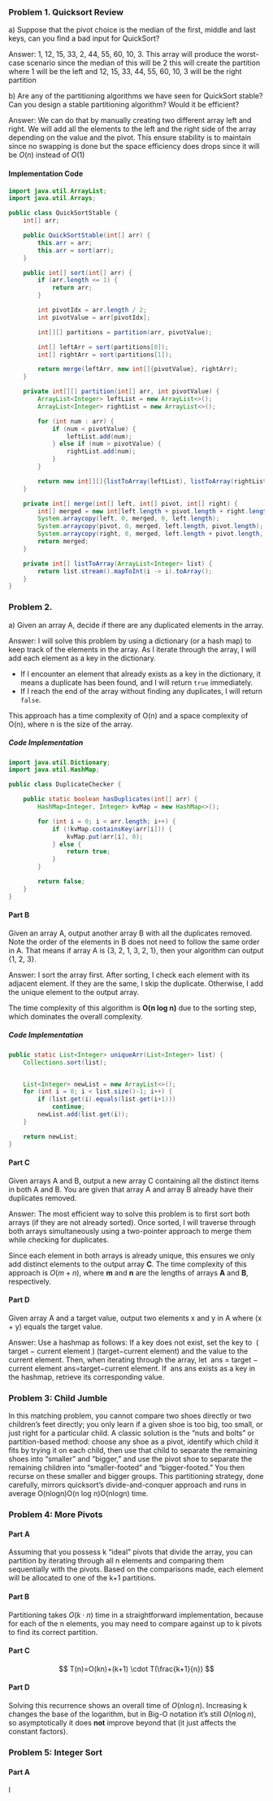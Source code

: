 ### Problem 1. Quicksort Review
a) Suppose that the pivot choice is the median of the first, middle and last keys, can you find a bad input for QuickSort?

Answer:
1, 12, 15, 33, 2, 44, 55, 60, 10, 3. This array will produce the worst- case scenario since the median of this will be 2 this will create the partition where 1 will be the left and 12, 15, 33, 44, 55, 60, 10, 3 will be the right partition 

b) Are any of the partitioning algorithms we have seen for QuickSort stable? Can you design a stable partitioning algorithm? Would it be efficient?

Answer:
We can do that by manually creating two different array left and right. We will add all the elements to the left and the right side of the array depending on the value and the pivot. This ensure stability is to maintain since no swapping is done but the space efficiency does drops since it will be $O(n)$ instead of $O(1)$

#### Implementation Code

```java
import java.util.ArrayList;
import java.util.Arrays;

public class QuickSortStable {
    int[] arr;

    public QuickSortStable(int[] arr) {
        this.arr = arr;
        this.arr = sort(arr);
    }

    public int[] sort(int[] arr) {
        if (arr.length <= 1) {
            return arr;
        }

        int pivotIdx = arr.length / 2;
        int pivotValue = arr[pivotIdx];

        int[][] partitions = partition(arr, pivotValue);

        int[] leftArr = sort(partitions[0]);
        int[] rightArr = sort(partitions[1]);

        return merge(leftArr, new int[]{pivotValue}, rightArr);
    }

    private int[][] partition(int[] arr, int pivotValue) {
        ArrayList<Integer> leftList = new ArrayList<>();
        ArrayList<Integer> rightList = new ArrayList<>();

        for (int num : arr) {
            if (num < pivotValue) {
                leftList.add(num);
            } else if (num > pivotValue) {
                rightList.add(num);
            }
        }

        return new int[][]{listToArray(leftList), listToArray(rightList)};
    }

    private int[] merge(int[] left, int[] pivot, int[] right) {
        int[] merged = new int[left.length + pivot.length + right.length];
        System.arraycopy(left, 0, merged, 0, left.length);
        System.arraycopy(pivot, 0, merged, left.length, pivot.length);
        System.arraycopy(right, 0, merged, left.length + pivot.length, right.length);
        return merged;
    }

    private int[] listToArray(ArrayList<Integer> list) {
        return list.stream().mapToInt(i -> i).toArray();
    }
}

```
### Problem 2.
a) Given an array A, decide if there are any duplicated elements in the array.

Answer:
I will solve this problem by using a dictionary (or a hash map) to keep track of the elements in the array. As I iterate through the array, I will add each element as a key in the dictionary.

- If I encounter an element that already exists as a key in the dictionary, it means a duplicate has been found, and I will return `true` immediately.
- If I reach the end of the array without finding any duplicates, I will return `false`.

This approach has a time complexity of O(n) and a space complexity of O(n), where n is the size of the array.

##### Code Implementation 
```java
import java.util.Dictionary;
import java.util.HashMap;

public class DuplicateChecker {

    public static boolean hasDuplicates(int[] arr) {
        HashMap<Integer, Integer> kvMap = new HashMap<>();

        for (int i = 0; i < arr.length; i++) {
            if (!kvMap.containsKey(arr[i])) {
                kvMap.put(arr[i], 0);
            } else {
                return true;
            }
        }

        return false;
    }
}
```


#### Part B
Given an array A, output another array B with all the duplicates removed. Note the order of the elements in B does not need to follow the same order in A. That means if array A is {3, 2, 1, 3, 2, 1}, then your algorithm can output {1, 2, 3}.


Answer: 
I sort the array first. After sorting, I check each element with its adjacent element. If they are the same, I skip the duplicate. Otherwise, I add the unique element to the output array.

The time complexity of this algorithm is **O(n log n)** due to the sorting step, which dominates the overall complexity.
##### Code Implementation 
```java
public static List<Integer> uniqueArr(List<Integer> list) {
    Collections.sort(list);


    List<Integer> newList = new ArrayList<>();
    for (int i = 0; i < list.size()-1; i++) {
        if (list.get(i).equals(list.get(i+1)))
            continue;
        newList.add(list.get(i));
    }

    return newList;
}
```



#### Part C
Given arrays A and B, output a new array C containing all the distinct items in both A and B. You are given that array A and array B already have their duplicates removed.

Answer:
The most efficient way to solve this problem is to first sort both arrays (if they are not already sorted). Once sorted, I will traverse through both arrays simultaneously using a two-pointer approach to merge them while checking for duplicates.

Since each element in both arrays is already unique, this ensures we only add distinct elements to the output array **C**. The time complexity of this approach is $O(m + n)$, where **m** and **n** are the lengths of arrays **A** and **B**, respectively.

#### Part D
Given array A and a target value, output two elements x and y in A where (x + y) equals the target value.

Answer:
Use a hashmap as follows: If a key does not exist, set the key to  ( target − current element ) (target−current element) and the value to the current element. Then, when iterating through the array, let  ans = target − current element ans=target−current element. If  ans ans exists as a key in the hashmap, retrieve its corresponding value.

### Problem 3: Child Jumble 
In this matching problem, you cannot compare two shoes directly or two children’s feet directly; you only learn if a given shoe is too big, too small, or just right for a particular child. A classic solution is the “nuts and bolts” or partition-based method: choose any shoe as a pivot, identify which child it fits by trying it on each child, then use that child to separate the remaining shoes into “smaller” and “bigger,” and use the pivot shoe to separate the remaining children into “smaller-footed” and “bigger-footed.” You then recurse on these smaller and bigger groups. This partitioning strategy, done carefully, mirrors quicksort’s divide-and-conquer approach and runs in average O(nlog⁡n)O(n log n)O(nlogn) time.

### Problem 4: More Pivots
#### Part A
Assuming that you possess k “ideal” pivots that divide the array, you can partition by iterating through all n elements and comparing them sequentially with the pivots. Based on the comparisons made, each element will be allocated to one of the k+1 partitions.

#### Part B
Partitioning takes $O(k \cdot n)$ time in a straightforward implementation, because for each of the n elements, you may need to compare against up to k pivots to find its correct partition.

#### Part C

$$
T(n)=O(kn)+(k+1) \cdot T(\frac{k+1}{n}​)
$$

#### Part D
Solving this recurrence shows an overall time of $O(n \log n)$. Increasing k changes the base of the logarithm, but in Big-O notation it’s still $O(n \log n)$, so asymptotically it does **not** improve beyond that (it just affects the constant factors).

### Problem 5: Integer Sort 

#### Part A
I 
